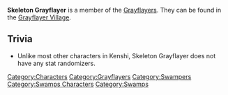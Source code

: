 **Skeleton Grayflayer** is a member of the
[Grayflayers](Grayflayers.md "wikilink"). They can be found in the
[Grayflayer Village](Swamp_Village.md "wikilink").

## Trivia

- Unlike most other characters in Kenshi, Skeleton Grayflayer does not
  have any stat randomizers.

[Category:Characters](Category:Characters "wikilink")
[Category:Grayflayers](Category:Grayflayers "wikilink")
[Category:Swampers](Category:Swampers "wikilink") [Category:Swamps
Characters](Category:Swamps_Characters "wikilink")
[Category:Swamps](Category:Swamps "wikilink")